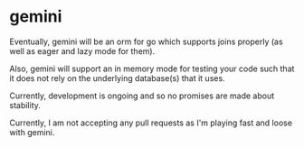 gemini
======

Eventually, gemini will be an orm for go which supports joins properly (as well as eager and lazy mode for them).

Also, gemini will support an in memory mode for testing your code such that it does not rely on the underlying database(s) that it uses.

Currently, development is ongoing and so no promises are made about stability.

Currently, I am not accepting any pull requests as I'm playing fast and loose with gemini.